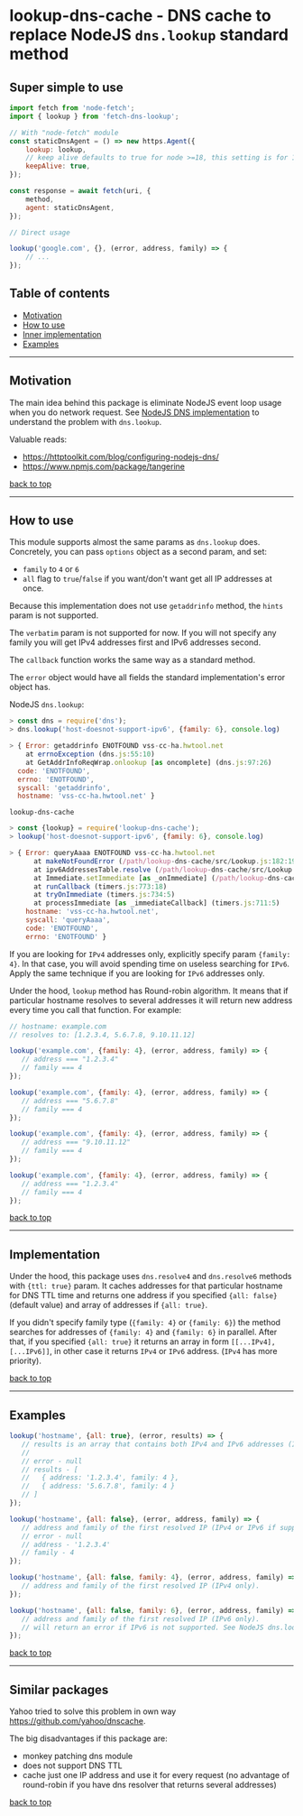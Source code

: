 
# lookup-dns-cache - DNS cache to replace NodeJS `dns.lookup` standard method

## Super simple to use

```js
import fetch from 'node-fetch';
import { lookup } from 'fetch-dns-lookup';

// With "node-fetch" module
const staticDnsAgent = () => new https.Agent({
    lookup: lookup,
    // keep alive defaults to true for node >=18, this setting is for 16
    keepAlive: true,
});

const response = await fetch(uri, {
    method,
    agent: staticDnsAgent,
});

// Direct usage

lookup('google.com', {}, (error, address, family) => {
    // ...
});
```

## Table of contents

- [Motivation](#motivation)
- [How to use](#howtouse)
- [Inner implementation](#implementation)
- [Examples](#examples)

---

## Motivation

The main idea behind this package is eliminate NodeJS event loop usage when you do network request.
See [NodeJS DNS implementation](https://nodejs.org/api/dns.html#dns_implementation_considerations) to understand the problem with `dns.lookup`.

Valuable reads: 
 - https://httptoolkit.com/blog/configuring-nodejs-dns/
 - https://www.npmjs.com/package/tangerine


[back to top](#table-of-contents)

---

## How to use

This module supports almost the same params as `dns.lookup` does. Concretely, you can pass `options` object as a second param, and
set:
- `family` to `4` or `6`
- `all` flag to `true`/`false` if you want/don't want get all IP addresses at once.

Because this implementation does not use `getaddrinfo` method, the `hints` param is not supported.

The `verbatim` param is not supported for now. If you will not specify any family you will get IPv4 addresses first and IPv6 addresses second.
 
The `callback` function works the same way as a standard method.

The `error` object would have all fields the standard implementation's error object has.

NodeJS `dns.lookup`:
```javascript
> const dns = require('dns');
> dns.lookup('host-doesnot-support-ipv6', {family: 6}, console.log)

> { Error: getaddrinfo ENOTFOUND vss-cc-ha.hwtool.net
    at errnoException (dns.js:55:10)
    at GetAddrInfoReqWrap.onlookup [as oncomplete] (dns.js:97:26)
  code: 'ENOTFOUND',
  errno: 'ENOTFOUND',
  syscall: 'getaddrinfo',
  hostname: 'vss-cc-ha.hwtool.net' }

```

`lookup-dns-cache`
```javascript
> const {lookup} = require('lookup-dns-cache');
> lookup('host-doesnot-support-ipv6', {family: 6}, console.log)

> { Error: queryAaaa ENOTFOUND vss-cc-ha.hwtool.net
      at makeNotFoundError (/path/lookup-dns-cache/src/Lookup.js:182:19)
      at ipv6AddressesTable.resolve (/path/lookup-dns-cache/src/Lookup.js:147:37)
      at Immediate.setImmediate [as _onImmediate] (/path/lookup-dns-cache/src/IpAddressesTable.js:70:48)
      at runCallback (timers.js:773:18)
      at tryOnImmediate (timers.js:734:5)
      at processImmediate [as _immediateCallback] (timers.js:711:5)
    hostname: 'vss-cc-ha.hwtool.net',
    syscall: 'queryAaaa',
    code: 'ENOTFOUND',
    errno: 'ENOTFOUND' }
```

If you are looking for `IPv4` addresses only, explicitly specify param `{family: 4}`. In that case, you will avoid 
spending time on useless searching for `IPv6`. Apply the same technique if you are looking for `IPv6` addresses only. 

Under the hood, `lookup` method has Round-robin algorithm. It means that if particular hostname resolves to several addresses
it will return new address every time you call that function. For example:
```javascript
// hostname: example.com
// resolves to: [1.2.3.4, 5.6.7.8, 9.10.11.12]

lookup('example.com', {family: 4}, (error, address, family) => {
   // address === "1.2.3.4"
   // family === 4
});

lookup('example.com', {family: 4}, (error, address, family) => {
   // address === "5.6.7.8"
   // family === 4
});

lookup('example.com', {family: 4}, (error, address, family) => {
   // address === "9.10.11.12"
   // family === 4
});

lookup('example.com', {family: 4}, (error, address, family) => {
   // address === "1.2.3.4"
   // family === 4
});
```

[back to top](#table-of-contents)

---
## Implementation

Under the hood, this package uses `dns.resolve4` and `dns.resolve6` methods with `{ttl: true}` param.
It caches addresses for that particular hostname for DNS TTL time and returns one address if you specified `{all: false}` (default value)
and array of addresses if `{all: true}`.

If you didn't specify family type (`{family: 4}` or `{family: 6}`) the method searches for addresses of `{family: 4}` and `{family: 6}` in parallel.
After that, if you specified `{all: true}` it returns an array in form `[[...IPv4],[...IPv6]]`, in other case it returns `IPv4` or `IPv6` address.
(`IPv4` has more priority).

[back to top](#table-of-contents)

---
## Examples

```javascript
lookup('hostname', {all: true}, (error, results) => {
   // results is an array that contains both IPv4 and IPv6 addresses (Ipv4 first).
   //
   // error - null
   // results - [ 
   //   { address: '1.2.3.4', family: 4 },
   //   { address: '5.6.7.8', family: 4 } 
   // ]
});
```

```javascript
lookup('hostname', {all: false}, (error, address, family) => {
   // address and family of the first resolved IP (IPv4 or IPv6 if supported).
   // error - null
   // address - '1.2.3.4'
   // family - 4
});
```

```javascript
lookup('hostname', {all: false, family: 4}, (error, address, family) => {
   // address and family of the first resolved IP (IPv4 only). 
});
```

```javascript
lookup('hostname', {all: false, family: 6}, (error, address, family) => {
   // address and family of the first resolved IP (IPv6 only).
   // will return an error if IPv6 is not supported. See NodeJS dns.lookup doc.
});
```

[back to top](#table-of-contents)

---
## Similar packages

Yahoo tried to solve this problem in own way https://github.com/yahoo/dnscache.

The big disadvantages if this package are:
- monkey patching dns module
- does not support DNS TTL
- cache just one IP address and use it for every request (no advantage of round-robin if you have dns resolver that returns several addresses)

[back to top](#table-of-contents)
